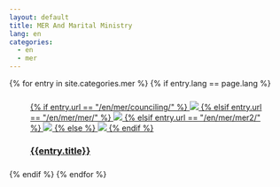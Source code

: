 ```yaml
---
layout: default
title: MER And Marital Ministry
lang: en
categories: 
  - en
  - mer
---
```

<div class="container">
<div class="row">
{% for entry in site.categories.mer %}
  {% if entry.lang == page.lang %}
   <div class="col-lg-3 col-lg-push-2 col-md-4 col-md-push-3 col-sm-5 col-sm-push-3 md-offset">
      <div style="margin:1em">
        <div class="white_frame">
          <div style="margin : 5%">
            <a href="{{site.baseurl}}{{entry.url}}" class="thumbnail">
			 {% if entry.url == "/en/mer/counciling/" %}
              <img src="{{site.baseurl}}/images/marriage_counciling.jpg" class="img-responsive">
              {% elsif entry.url == "/en/mer/mer/" %}
              <img src="{{site.baseurl}}/images/MER_1-2.jpg" class="img-responsive">
              {% elsif entry.url == "/en/mer/mer2/" %}
              <img src="{{site.baseurl}}/images/MER_2.jpg" class="img-responsive">
              {% else %}
              <img src="{{site.baseurl}}/images/mainLeft.jpg" class="img-responsive">
              {% endif %}               	  
              <div class="caption">
                <h3 class="text-center">{{entry.title}}</h3>
              </div>
            </a>
          </div>
        </div>
      </div>
    </div>
  {% endif %}
{% endfor %}
</div>
</div>
